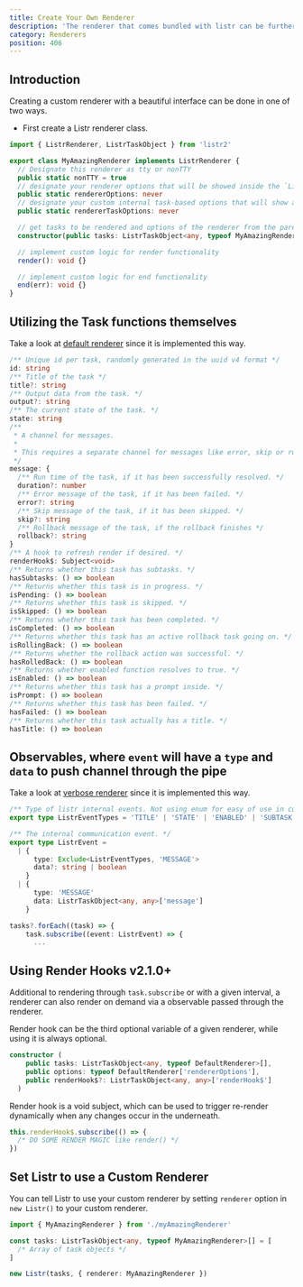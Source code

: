```yaml
---
title: Create Your Own Renderer
description: 'The renderer that comes bundled with listr can be further customized.'
category: Renderers
position: 406
---
```


## Introduction

Creating a custom renderer with a beautiful interface can be done in one of two ways.

- First create a Listr renderer class.

```typescript
import { ListrRenderer, ListrTaskObject } from 'listr2'

export class MyAmazingRenderer implements ListrRenderer {
  // Designate this renderer as tty or nonTTY
  public static nonTTY = true
  // designate your renderer options that will be showed inside the `ListrOptions` as rendererOptions
  public static rendererOptions: never
  // designate your custom internal task-based options that will show as `options` in the task itself
  public static rendererTaskOptions: never

  // get tasks to be rendered and options of the renderer from the parent
  constructor(public tasks: ListrTaskObject<any, typeof MyAmazingRenderer>[], public options: typeof MyAmazingRenderer['rendererOptions']) {}

  // implement custom logic for render functionality
  render(): void {}

  // implement custom logic for end functionality
  end(err): void {}
}
```

## Utilizing the Task functions themselves

Take a look at [default renderer](https://github.com/cenk1cenk2/listr2/tree/master/src/renderer/default.renderer.ts) since it is implemented this way.

```typescript
/** Unique id per task, randomly generated in the uuid v4 format */
id: string
/** Title of the task */
title?: string
/** Output data from the task. */
output?: string
/** The current state of the task. */
state: string
/**
 * A channel for messages.
 *
 * This requires a separate channel for messages like error, skip or runtime messages to further utilize in the renderers.
 */
message: {
  /** Run time of the task, if it has been successfully resolved. */
  duration?: number
  /** Error message of the task, if it has been failed. */
  error?: string
  /** Skip message of the task, if it has been skipped. */
  skip?: string
  /** Rollback message of the task, if the rollback finishes */
  rollback?: string
}
/** A hook to refresh render if desired. */
renderHook$: Subject<void>
/** Returns whether this task has subtasks. */
hasSubtasks: () => boolean
/** Returns whether this task is in progress. */
isPending: () => boolean
/** Returns whether this task is skipped. */
isSkipped: () => boolean
/** Returns whether this task has been completed. */
isCompleted: () => boolean
/** Returns whether this task has an active rollback task going on. */
isRollingBack: () => boolean
/** Returns whether the rollback action was successful. */
hasRolledBack: () => boolean
/** Returns whether enabled function resolves to true. */
isEnabled: () => boolean
/** Returns whether this task has a prompt inside. */
isPrompt: () => boolean
/** Returns whether this task has been failed. */
hasFailed: () => boolean
/** Returns whether this task actually has a title. */
hasTitle: () => boolean
```

## Observables, where `event` will have a `type` and `data` to push channel through the pipe

Take a look at [verbose renderer](https://github.com/cenk1cenk2/listr2/tree/master/src/renderer/verbose.renderer.ts) since it is implemented this way.

```typescript
/** Type of listr internal events. Not using enum for easy of use in custom JavaScript renderers. */
export type ListrEventTypes = 'TITLE' | 'STATE' | 'ENABLED' | 'SUBTASK' | 'DATA' | 'MESSAGE'

/** The internal communication event. */
export type ListrEvent =
  | {
      type: Exclude<ListrEventTypes, 'MESSAGE'>
      data?: string | boolean
    }
  | {
      type: 'MESSAGE'
      data: ListrTaskObject<any, any>['message']
    }
```

```typescript
tasks?.forEach((task) => {
    task.subscribe((event: ListrEvent) => {
      ...
```

## Using Render Hooks <badge>v2.1.0+</badge>

Additional to rendering through `task.subscribe` or with a given interval, a renderer can also render on demand via a observable passed through the renderer.

Render hook can be the third optional variable of a given renderer, while using it is always optional.

```typescript
constructor (
    public tasks: ListrTaskObject<any, typeof DefaultRenderer>[],
    public options: typeof DefaultRenderer['rendererOptions'],
    public renderHook$?: ListrTaskObject<any, any>['renderHook$']
  )
```

Render hook is a void subject, which can be used to trigger re-render dynamically when any changes occur in the underneath.

```typescript
this.renderHook$.subscribe(() => {
  /* DO SOME RENDER MAGIC like render() */
})
```

## Set Listr to use a Custom Renderer

You can tell Listr to use your custom renderer by setting `renderer` option in `new Listr()` to your custom renderer.

```typescript
import { MyAmazingRenderer } from './myAmazingRenderer'

const tasks: ListrTaskObject<any, typeof MyAmazingRenderer>[] = [
  /* Array of task objects */
]

new Listr(tasks, { renderer: MyAmazingRenderer })
```
